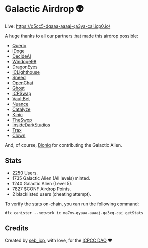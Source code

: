 # Galactic Airdrop 👽

Live: https://o5cc5-dqaaa-aaaaj-qa3ya-cai.icp0.io/

A huge thanks to all our partners that made this airdrop possible:

- [Querio](https://x.com/querio_io)
- [iDoge](https://x.com/idoge_icp)
- [DecideAI](https://x.com/DecideAI_)
- [Windoge98](https://x.com/windoge_98)
- [DragonEyes](https://x.com/ICDragonEyes)
- [ICLighthouse](https://x.com/ICLighthouse)
- [Sneed](https://x.com/icsneed)
- [OpenChat](https://x.com/OpenChat)
- [Ghost](https://x.com/ghost_icp)
- [ICPSwap](https://x.com/ICPSwap)
- [VaultBet](https://x.com/VaultBet)
- [Nuance](https://x.com/nuancedapp)
- [Catalyze](https://x.com/catalyze_one)
- [Kinic](https://x.com/kinic_app)
- [TheSwop](https://x.com/The_Swop)
- [InsideDarkStudios](https://x.com/idarkstudio)
- [Trax](https://x.com/trax_so)
- [Clown](https://x.com/ICPClownin)

And, of course, [Bioniq](https://bioniq.io/) for contributing the Galactic Alien.

## Stats

- 2250 Users.
- 1735 Galactic Alien (All levels) minted.
- 1240 Galactic Alien (Level 5).
- 7827 $CONF Airdrop Points.
- 2 blacklisted users (cheating attempt).

To verify the stats on-chain, you can run the following command:

```
dfx canister --network ic ma7mv-qyaaa-aaaaj-qa3xq-cai getStats
```

## Credits

Created by [seb_icp](https://x.com/seb_icp/), with love, for the [ICPCC DAO](https://osjzm-oaaaa-aaaal-ajcoq-cai.icp0.io/) ❤️
